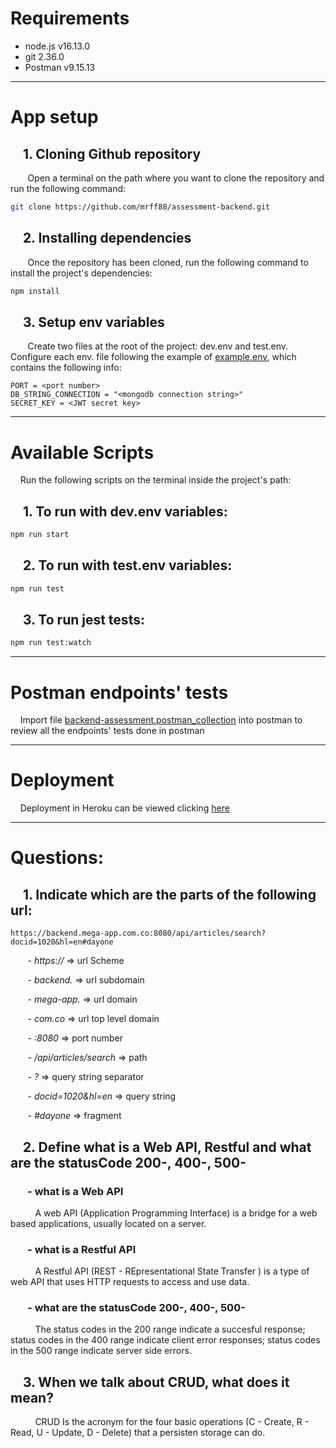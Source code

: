 # Requirements

- node.js v16.13.0
- git 2.36.0
- Postman v9.15.13

---

# App setup

## &nbsp;&nbsp;&nbsp; 1. Cloning Github repository

&nbsp;&nbsp;&nbsp;&nbsp;&nbsp;&nbsp; Open a terminal on the path where you want to clone the repository and run the following command:

```BASH
git clone https://github.com/mrff88/assessment-backend.git
```

## &nbsp;&nbsp;&nbsp; 2. Installing dependencies

&nbsp;&nbsp;&nbsp;&nbsp;&nbsp;&nbsp; Once the repository has been cloned, run the following command to install the project's dependencies:

```BASH
npm install
```

## &nbsp;&nbsp;&nbsp; 3. Setup env variables

&nbsp;&nbsp;&nbsp;&nbsp;&nbsp;&nbsp; Create two files at the root of the project: dev.env and test.env. Configure each env. file following the example of [example.env](example.env), which contains the following info:

```
PORT = <port number>
DB_STRING_CONNECTION = "<mongodb connection string>"
SECRET_KEY = <JWT secret key>
```

---

# Available Scripts

&nbsp;&nbsp;&nbsp; Run the following scripts on the terminal inside the project's path:

## &nbsp;&nbsp;&nbsp; 1. To run with dev.env variables:

```BASH
npm run start
```

## &nbsp;&nbsp;&nbsp; 2. To run with test.env variables:

```BASH
npm run test
```

## &nbsp;&nbsp;&nbsp; 3. To run jest tests:

```BASH
npm run test:watch
```

---

# Postman endpoints' tests

&nbsp;&nbsp;&nbsp; Import file [backend-assessment.postman_collection](backend-assessment.postman_collection.json) into postman to review all the endpoints' tests done in postman

---

# Deployment

&nbsp;&nbsp;&nbsp; Deployment in Heroku can be viewed clicking [here](https://favlist-backend-assessment.herokuapp.com/)

---

# Questions:

## &nbsp;&nbsp;&nbsp; 1. Indicate which are the parts of the following url:

```
https://backend.mega-app.com.co:8080/api/articles/search?docid=1020&hl=en#dayone
```

&nbsp;&nbsp;&nbsp;&nbsp;&nbsp;&nbsp; - _https://_ => url Scheme

&nbsp;&nbsp;&nbsp;&nbsp;&nbsp;&nbsp; - _backend._ => url subdomain

&nbsp;&nbsp;&nbsp;&nbsp;&nbsp;&nbsp; - _mega-app._ => url domain

&nbsp;&nbsp;&nbsp;&nbsp;&nbsp;&nbsp; - _com.co_ => url top level domain

&nbsp;&nbsp;&nbsp;&nbsp;&nbsp;&nbsp; - _:8080_ => port number

&nbsp;&nbsp;&nbsp;&nbsp;&nbsp;&nbsp; - _/api/articles/search_ => path

&nbsp;&nbsp;&nbsp;&nbsp;&nbsp;&nbsp; - _?_ => query string separator

&nbsp;&nbsp;&nbsp;&nbsp;&nbsp;&nbsp; - _docid=1020&hl=en_ => query string

&nbsp;&nbsp;&nbsp;&nbsp;&nbsp;&nbsp; - _#dayone_ => fragment

## &nbsp;&nbsp;&nbsp; 2. Define what is a Web API, Restful and what are the statusCode 200-, 400-, 500-

### &nbsp;&nbsp;&nbsp;&nbsp;&nbsp;&nbsp; - what is a Web API

&nbsp;&nbsp;&nbsp;&nbsp;&nbsp;&nbsp;&nbsp;&nbsp;&nbsp; A web API (Application Programming Interface) is a bridge for a web based applications, usually located on a server.

### &nbsp;&nbsp;&nbsp;&nbsp;&nbsp;&nbsp; - what is a Restful API

&nbsp;&nbsp;&nbsp;&nbsp;&nbsp;&nbsp;&nbsp;&nbsp;&nbsp; A Restful API (REST - REpresentational State Transfer ) is a type of web API that uses HTTP requests to access and use data.

### &nbsp;&nbsp;&nbsp;&nbsp;&nbsp;&nbsp; - what are the statusCode 200-, 400-, 500-

&nbsp;&nbsp;&nbsp;&nbsp;&nbsp;&nbsp;&nbsp;&nbsp;&nbsp; The status codes in the 200 range indicate a succesful response; status codes in the 400 range indicate client error responses; status codes in the 500 range indicate server side errors.

## &nbsp;&nbsp;&nbsp; 3. When we talk about CRUD, what does it mean?

&nbsp;&nbsp;&nbsp;&nbsp;&nbsp;&nbsp;&nbsp;&nbsp;&nbsp; CRUD Is the acronym for the four basic operations (C - Create, R - Read, U - Update, D - Delete) that a persisten storage can do.
